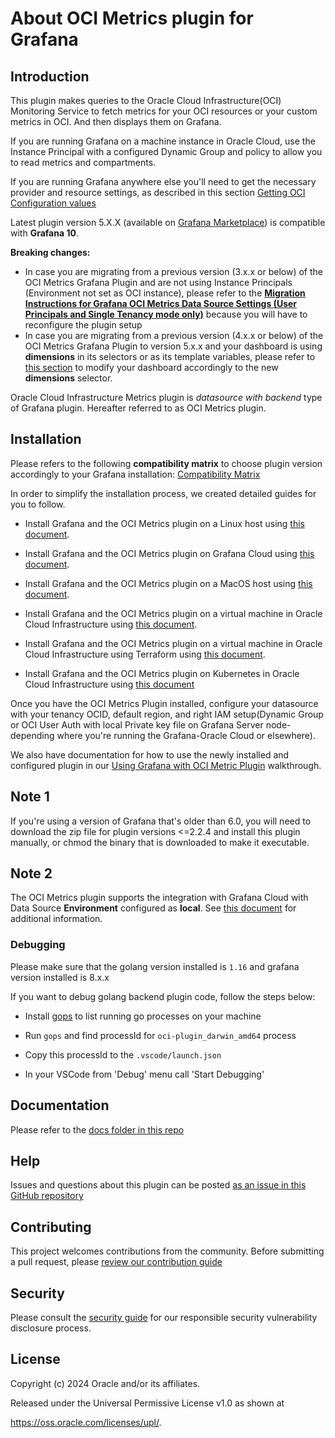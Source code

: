 # About OCI Metrics plugin for Grafana

  
## Introduction 
This plugin makes queries to the Oracle Cloud Infrastructure(OCI) Monitoring Service to fetch metrics for your OCI resources or your custom metrics in OCI. And then displays them on Grafana.


If you are running Grafana on a machine instance in Oracle Cloud, use the Instance Principal with a configured Dynamic Group and policy to allow you to read metrics and compartments.
  

If you are running Grafana anywhere else you'll need to get the necessary provider and resource settings, as described in this section [Getting OCI Configuration values](https://github.com/oracle/oci-grafana-plugin/blob/master/docs/linux.md#getting-oci-configuration-values)
  

Latest plugin version 5.X.X (available on [Grafana Marketplace](https://grafana.com/grafana/plugins/oci-metrics-datasource/)) is compatible with **Grafana 10**.
  
**Breaking changes:**
- In case you are migrating from a previous version (3.x.x or below) of the OCI Metrics Grafana Plugin and are not using Instance Principals (Environment not set as OCI instance), please refer to the [**Migration Instructions for Grafana OCI Metrics Data Source Settings (User Principals and Single Tenancy mode only)**](https://github.com/oracle/oci-grafana-metrics/blob/master/docs/migration.md) because you will have to reconfigure the plugin setup
- In case you are migrating from a previous version (4.x.x or below) of the OCI Metrics Grafana Plugin to version 5.x.x and your dashboard is using **dimensions** in its selectors or as its template variables, please refer to [this section](https://github.com/oracle/oci-grafana-plugin/blob/master/docs/using.md#migrate-to-version-5.x) to modify your dashboard accordingly to the new **dimensions** selector. 

Oracle Cloud Infrastructure Metrics plugin is *datasource with backend* type of Grafana plugin. Hereafter referred to as OCI Metrics plugin. 

## Installation
Please refers to the following **compatibility matrix** to choose plugin version accordingly to your Grafana installation: [Compatibility Matrix](https://github.com/oracle/oci-grafana-plugin/blob/master/docs/compatmatrix.md)

In order to simplify the installation process, we created detailed guides for you to follow. 

* Install Grafana and the OCI Metrics plugin on a Linux host using [this document](https://github.com/oracle/oci-grafana-plugin/blob/master/docs/linux.md).

* Install Grafana and the OCI Metrics plugin on Grafana Cloud using [this document](https://github.com/oracle/oci-grafana-plugin/blob/master/docs/grafanacloud.md).

* Install Grafana and the OCI Metrics plugin on a MacOS host using [this document](https://github.com/oracle/oci-grafana-plugin/blob/master/docs/macos.md).

* Install Grafana and the OCI Metrics plugin on a virtual machine in Oracle Cloud Infrastructure using [this document](https://github.com/oracle/oci-grafana-plugin/blob/master/docs/linuxoci.md).

* Install Grafana and the OCI Metrics plugin on a virtual machine in Oracle Cloud Infrastructure using Terraform using [this document](https://github.com/oracle/oci-grafana-plugin/blob/master/docs/terraform.md).

* Install Grafana and the OCI Metrics plugin on Kubernetes in Oracle Cloud Infrastructure using [this document](https://github.com/oracle/oci-grafana-plugin/blob/master/docs/kubernetes.md)

  

Once you have the OCI Metrics Plugin installed, configure your datasource with your tenancy OCID, default region, and right IAM setup(Dynamic Group or OCI User Auth with local Private key file on Grafana Server node-depending where you're running the Grafana-Oracle Cloud or elsewhere).

  

We also have documentation for how to use the newly installed and configured plugin in our [Using Grafana with OCI Metric Plugin](https://github.com/oracle/oci-grafana-plugin/blob/master/docs/using.md) walkthrough.

## Note 1

If you're using a version of Grafana that's older than 6.0, you will need to download the zip file for plugin versions <=2.2.4 and install this plugin manually, or chmod the binary that is downloaded to make it executable. 

## Note 2

The OCI Metrics plugin supports the integration with Grafana Cloud with Data Source **Environment** configured as **local**. See [this document](https://github.com/oracle/oci-grafana-plugin/blob/master/docs/grafanacloud.md) for additional information.

### Debugging

Please make sure that the golang version installed is ```1.16``` and grafana version installed is 8.x.x

If you want to debug golang backend plugin code, follow the steps below:

* Install [gops](https://github.com/google/gops) to list running go processes on your machine

* Run `gops` and find processId for `oci-plugin_darwin_amd64` process

* Copy this processId to the `.vscode/launch.json`

* In your VSCode from 'Debug' menu call 'Start Debugging'

## Documentation

Please refer to the [docs folder in this repo](https://github.com/oracle/oci-grafana-metrics/tree/master/docs)

## Help
 
Issues and questions about this plugin can be posted [as an issue in this GitHub repository](https://github.com/oracle/oci-grafana-plugin/issues)

## Contributing

This project welcomes contributions from the community. Before submitting a pull request, please [review our contribution guide](https://github.com/oracle/oci-grafana-metrics/tree/master/CONTRIBUTING.md)

## Security

Please consult the [security guide](https://github.com/oracle/oci-grafana-metrics/blob/master/SECURITY.md) for our responsible security
vulnerability disclosure process.
 
## License

Copyright (c) 2024 Oracle and/or its affiliates.

Released under the Universal Permissive License v1.0 as shown at

<https://oss.oracle.com/licenses/upl/>.


